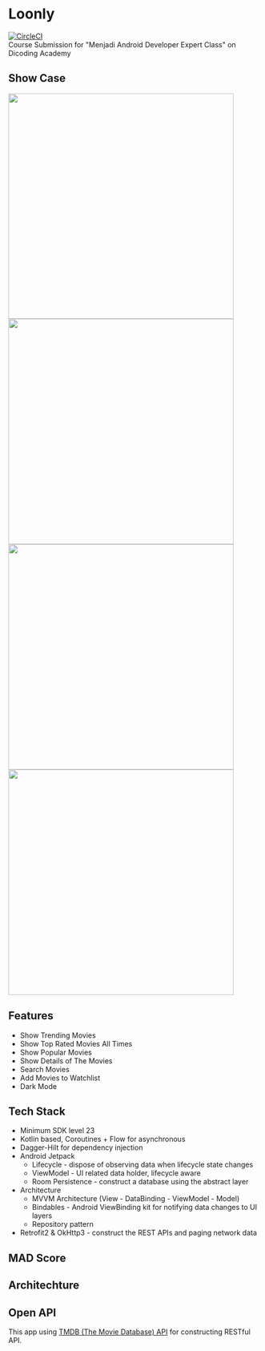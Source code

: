 # Loonly
[![CircleCI](https://circleci.com/gh/fakhrymubarak/Loonly/tree/master.svg?style=shield)](https://circleci.com/gh/fakhrymubarak/Loonly/tree/master)\
Course Submission for "Menjadi Android Developer Expert Class" on Dicoding Academy

## Show Case
<img src="https://cdn.discordapp.com/attachments/791866991995650081/911522716618727444/Screenshot_2021-11-20-14-43-37-31_9db3180106e11eeee0eddbedba52620b.png" height=450> <img src="https://cdn.discordapp.com/attachments/791866991995650081/911522717050732544/Screenshot_2021-11-20-14-43-53-14_9db3180106e11eeee0eddbedba52620b.png" height=450> <img src="https://cdn.discordapp.com/attachments/791866991995650081/911522717927370802/Screenshot_2021-11-20-14-44-45-14_9db3180106e11eeee0eddbedba52620b.png" height=450> <img src="https://cdn.discordapp.com/attachments/791866991995650081/911522717554081812/Screenshot_2021-11-20-14-44-21-24_9db3180106e11eeee0eddbedba52620b.png" height=450>

## Features
- Show Trending Movies
- Show Top Rated Movies All Times
- Show Popular Movies
- Show Details of The Movies
- Search Movies
- Add Movies to Watchlist
- Dark Mode

## Tech Stack
- Minimum SDK level 23
- Kotlin based, Coroutines + Flow for asynchronous
- Dagger-Hilt for dependency injection
- Android Jetpack
  - Lifecycle - dispose of observing data when lifecycle state changes
  - ViewModel - UI related data holder, lifecycle aware
  - Room Persistence - construct a database using the abstract layer
- Architecture
  - MVVM Architecture (View - DataBinding - ViewModel - Model)
  - Bindables - Android ViewBinding kit for notifying data changes to UI layers
  - Repository pattern
- Retrofit2 & OkHttp3 - construct the REST APIs and paging network data

## MAD Score

## Architechture

## Open API
This app using [TMDB (The Movie Database) API](https://developers.themoviedb.org/3) for constructing RESTful API.

